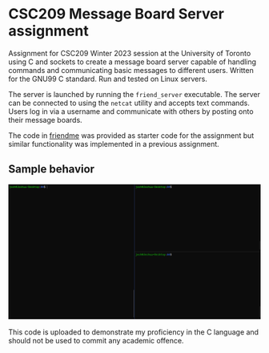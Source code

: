 # CSC209 Message Board Server assignment
Assignment for CSC209 Winter 2023 session at the University of Toronto using C and sockets to create a message board server capable of handling commands and communicating basic messages to different users.
Written for the GNU99 C standard. Run and tested on Linux servers.

The server is launched by running the `friend_server` executable. The server can be connected to using the `netcat` utility and accepts text commands. Users log in via a username and communicate with others by posting onto their message boards.

The code in [friendme](friendme.c) was provided as starter code for the assignment but similar functionality was implemented in a previous assignment.

## Sample behavior
![Gif showing behavior of the chat server with the server log](img/sample.gif)

This code is uploaded to demonstrate my proficiency in the C language and should not be used to commit any academic offence.